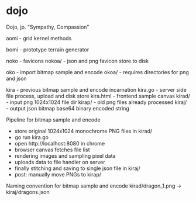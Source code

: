 # dojo

Dojo, jp. "Sympathy, Compassion"

aomi - grid kernel methods

bomi - prototype terrain generator

noko - favicons
nokoa/ - json and png favicon store to disk

oko - import bitmap sample and encode
okoa/ - requires directories for png and json

kira - previous bitmap sample and encode incarnation
kira.go - server side file process, upload and disk store
kira.html - frontend sample canvas
kirad/ - input png 1024x1024 file dir
kirap/ - old png files already processed
kiraj/ - output json bitmap base64 binary encoded string

Pipeline for bitmap sample and encode
- store original 1024x1024 monochrome PNG files in kirad/
- go run kira.go
- open http://localhost:8080 in chrome
- browser canvas fetches file list
- rendering images and sampling pixel data
- uploads data to file handler on server
- finally stitching and saving to single json file in kiraj/
- post: manually move PNGs to kirap/ 

Naming convention for bitmap sample and encode
kirad/dragon_1.png -> kiraj/dragons.json


